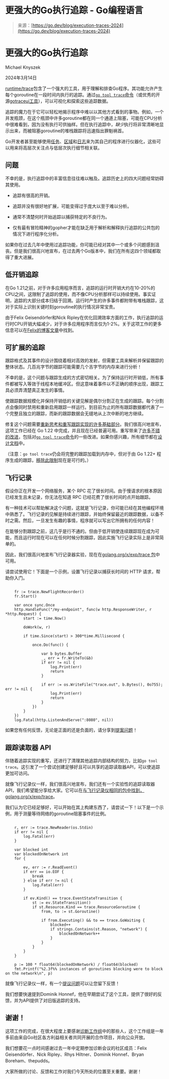 <!--yml

category: 未分类

日期：2024年5月27日 14:55:52

-->

# 更强大的Go执行追踪 - Go编程语言

> 来源：[https://go.dev/blog/execution-traces-2024](https://go.dev/blog/execution-traces-2024)

# 更强大的Go执行追踪

Michael Knyszek

2024年3月14日

[runtime/trace](/pkg/runtime/trace)包含了一个强大的工具，用于理解和排查Go程序。其功能允许产生每个goroutine在一段时间内执行的追踪。通过[`go tool trace`命令](/pkg/cmd/trace)（或优秀的开源[gotraceui工具](https://gotraceui.dev/)），可以可视化和探索这些追踪数据。

追踪的魔力在于它可以轻松地揭示程序中难以以其他方式看到的事物。例如，一个并发瓶颈，在这个瓶颈中许多goroutine都在同一个通道上阻塞，可能在CPU分析中很难看到，因为没有执行可供抽样。但在执行追踪中，*缺少*执行将非常清晰地显示出来，而被阻塞goroutine的堆栈跟踪将迅速指出罪魁祸首。

Go开发者甚至能够使用[任务](/pkg/runtime/trace#Task)、[区域](/pkg/runtime/trace#WithRegion)和[日志](/pkg/runtime/trace#Log)来为其自己的程序进行仪器化，这些可以用来将高层次关注点与低层次执行细节相关联。

## 问题

不幸的是，执行追踪中的丰富信息往往难以触及。追踪历史上的四大问题经常妨碍其使用。

+   追踪有很高的开销。

+   追踪并没有很好地扩展，可能变得过于庞大以至于难以分析。

+   通常不清楚何时开始追踪以捕获特定的不良行为。

+   仅有最有冒险精神的gopher才能在缺乏用于解析和解释执行追踪的公共包的情况下进行程序化分析。

如果你在过去几年中使用过追踪功能，你可能已经对其中一个或多个问题感到沮丧。但是我们很高兴地宣布，在过去两个Go版本中，我们在所有这四个领域都取得了重大进展。

## 低开销追踪

在Go 1.21之前，对于许多应用程序而言，追踪的运行时开销大约在10-20%的CPU之间，这限制了追踪的使用，而不像CPU分析那样可以持续使用。事实证明，追踪的大部分成本归结于回溯。运行时产生的许多事件都附带有堆栈跟踪，这对于实际上识别关键时刻goroutine的执行情况非常宝贵。

由于Felix Geisendörfer和Nick Ripley在优化回溯效率方面的工作，执行追踪的运行时CPU开销大幅减少，对于许多应用程序而言仅为1-2%。关于这项工作的更多信息可以在[Felix的博客文章](https://blog.felixge.de/reducing-gos-execution-tracer-overhead-with-frame-pointer-unwinding/)中找到。

## 可扩展的追踪

跟踪格式及其事件的设计围绕着相对高效的发射，但需要工具来解析并保留跟踪的整体状态。几百兆字节的跟踪可能需要几个吉字节的内存来进行分析！

不幸的是，这个问题与跟踪生成的方式密切相关。为了保持运行时开销低，所有事件都被写入等效于线程本地缓冲区。但这意味着事件以不正确的顺序出现，跟踪工具必须弄清楚真正发生的事情。

使跟踪数据规模化并保持开销低的关键见解是偶尔分割正在生成的跟踪。每个分割点会像同时禁用和重新启用跟踪一样运行。到目前为止的所有跟踪数据都代表了一个完整且独立的跟踪，而新的跟踪数据会无缝地从上次中断的地方继续。

修复这个问题需要[重新思考和重写跟踪实现的许多基础部分](/issue/60773)。我们很高兴地宣布，这项工作已经在 Go 1.22 中完成，并且现在已经普遍可用。重写带来了[许多不错的改进](/doc/go1.22#runtime/trace)，包括对[`go tool trace`命令](/doc/go1.22#trace)的一些改进。如果你感兴趣，所有细节都在[设计文档](https://github.com/golang/proposal/blob/master/design/60773-execution-tracer-overhaul.md)中。

（注意：`go tool trace`仍会将完整的跟踪加载到内存中，但对于由 Go 1.22+ 程序生成的跟踪，[移除此限制](/issue/65315)现在是可行的。）

## 飞行记录

假设你正在开发一个网络服务，某个 RPC 花了很长时间。由于慢请求的根本原因已经发生且未记录，你无法在知道 RPC 已经花费了很长时间的点开始跟踪。

有一种技术可以帮助解决这个问题，这就是飞行记录，你可能已经在其他编程环境中熟悉了。飞行记录的见解是持续进行跟踪，并始终保留最近的跟踪数据，以备不时之需。然后，一旦发生有趣的事情，程序就可以写出它所拥有的任何内容！

在能够分割跟踪之前，这几乎是行不通的。但由于低开销使连续跟踪现在成为可能，而且运行时现在可以在任何时候分割跟踪，因此实施飞行记录实际上是非常简单的。

因此，我们很高兴地宣布飞行记录器实验，现在在[golang.org/x/exp/trace 包](/pkg/golang.org/x/exp/trace#FlightRecorder)中可用。

请尝试使用它！下面是一个示例，设置飞行记录以捕获长时间的 HTTP 请求，帮助你入门。

```

    fr := trace.NewFlightRecorder()
    fr.Start()

    var once sync.Once
    http.HandleFunc("/my-endpoint", func(w http.ResponseWriter, r *http.Request) {
        start := time.Now()

        doWork(w, r)

        if time.Since(start) > 300*time.Millisecond {

            once.Do(func() {

                var b bytes.Buffer
                _, err = fr.WriteTo(&b)
                if err != nil {
                    log.Print(err)
                    return
                }

                if err := os.WriteFile("trace.out", b.Bytes(), 0o755); err != nil {
                    log.Print(err)
                    return
                }
            })
        }
    })
    log.Fatal(http.ListenAndServe(":8080", nil))

```

如果您有任何反馈，无论是正面的还是负面的，请分享到[提案问题](/issue/63185)！

## 跟踪读取器 API

伴随着追踪实现的重写，还进行了清理其他追踪内部结构的努力，比如`go tool trace`。这引发了一个尝试创建足够好且可以共享的追踪读取器API，可以使追踪更加可访问。

就像飞行记录仪一样，我们很高兴地宣布，我们还有一个实验性的追踪读取器API，我们希望能分享给大家。它可以在[与飞行记录仪相同的包中找到，golang.org/x/exp/trace](/pkg/golang.org/x/exp/trace#Reader)。

我们认为它已经足够好，可以开始在其上构建东西了，请尝试一下！以下是一个示例，用于测量等待网络的goroutine阻塞事件的比例。

```

    r, err := trace.NewReader(os.Stdin)
    if err != nil {
        log.Fatal(err)
    }

    var blocked int
    var blockedOnNetwork int
    for {

        ev, err := r.ReadEvent()
        if err == io.EOF {
            break
        } else if err != nil {
            log.Fatal(err)
        }

        if ev.Kind() == trace.EventStateTransition {
            st := ev.StateTransition()
            if st.Resource.Kind == trace.ResourceGoroutine {
                from, to := st.Goroutine()

                if from.Executing() && to == trace.GoWaiting {
                    blocked++
                    if strings.Contains(st.Reason, "network") {
                        blockedOnNetwork++
                    }
                }
            }
        }
    }

    p := 100 * float64(blockedOnNetwork) / float64(blocked)
    fmt.Printf("%2.3f%% instances of goroutines blocking were to block on the network\n", p)

```

就像飞行记录仪一样，有一个[提议问题](/issue/62627)可以让您留下反馈！

我们想要快速提到Dominik Honnef，他在早期尝试了这个工具，提供了很好的反馈，并为API提供了对旧版追踪的支持。

## 谢谢！

这项工作的完成，在很大程度上要感谢[诊断工作组](/issue/57175)中的那些人，这个工作组是一年多前由来自Go社区各方利益相关者共同开展的合作项目，并向公众开放。

我们想要花一点时间感谢过去一年中定期参加诊断会议的社区成员：Felix Geisendörfer、Nick Ripley、Rhys Hiltner、Dominik Honnef、Bryan Boreham、thepudds。

大家所做的讨论、反馈和工作对我们今天所处的位置至关重要。谢谢！
